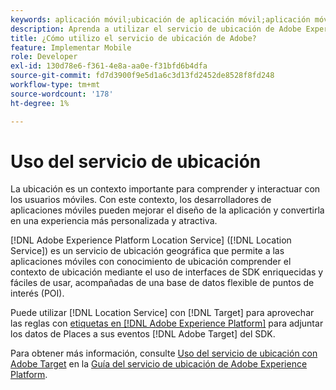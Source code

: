 ```yaml
---
keywords: aplicación móvil;ubicación de aplicación móvil;aplicación móvil de target;ubicaciones de target móvil;servicio de ubicación;servicio de ubicación de adobe experience cloud;pois;puntos de interés;sdk;ubicación
description: Aprenda a utilizar el servicio de ubicación de Adobe Experience Platform para habilitar sus aplicaciones móviles con conocimiento de ubicación.
title: ¿Cómo utilizo el servicio de ubicación de Adobe?
feature: Implementar Mobile
role: Developer
exl-id: 130d78e6-f361-4e8a-aa0e-f31bfd6b4dfa
source-git-commit: fd7d3900f9e5d1a6c3d13fd2452de8528f8fd248
workflow-type: tm+mt
source-wordcount: '178'
ht-degree: 1%

---
```


# Uso del servicio de ubicación

La ubicación es un contexto importante para comprender y interactuar con los usuarios móviles. Con este contexto, los desarrolladores de aplicaciones móviles pueden mejorar el diseño de la aplicación y convertirla en una experiencia más personalizada y atractiva.

[!DNL Adobe Experience Platform Location Service] ([!DNL Location Service]) es un servicio de ubicación geográfica que permite a las aplicaciones móviles con conocimiento de ubicación comprender el contexto de ubicación mediante el uso de interfaces de SDK enriquecidas y fáciles de usar, acompañadas de una base de datos flexible de puntos de interés (POI).

Puede utilizar [!DNL Location Service] con [!DNL Target] para aprovechar las reglas con [etiquetas en [!DNL Adobe Experience Platform]](https://experienceleague.adobe.com/docs/experience-platform/tags/home.html) para adjuntar los datos de Places a sus eventos [!DNL Adobe Target] del SDK.

Para obtener más información, consulte [Uso del servicio de ubicación con Adobe Target](https://experienceleague.adobe.com/docs/places/using/use-places-with-other-solutions/places-target/places-target.html) en la [Guía del servicio de ubicación de Adobe Experience Platform](https://experienceleague.adobe.com/docs/places/using/home.html).
